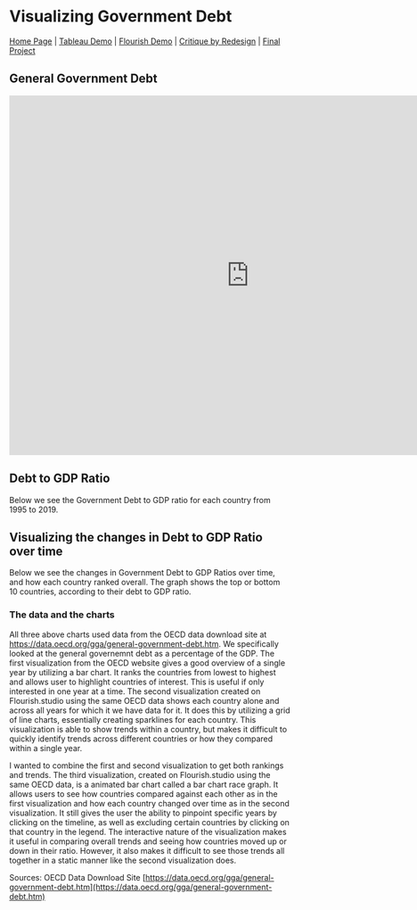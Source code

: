 # Visualizing Government Debt
[Home Page](https://abbywilton.github.io/Wilton_publicPortfolio/) | [Tableau Demo](/tableauDemo.md) | [Flourish Demo](/FlourishDemo.md) | [Critique by Redesign](/redesignAssignment.md) | [Final Project](/finalProjectP1.md)

## General Government Debt
<iframe src="https://data.oecd.org/chart/7b4I" width="860" height="645" style="border: 0" mozallowfullscreen="true" webkitallowfullscreen="true" allowfullscreen="true"><a href="https://data.oecd.org/chart/7b4I" target="_blank">OECD Chart: General government debt, Total, % of GDP, Annual, 2018</a></iframe>

## Debt to GDP Ratio
Below we see the Government Debt to GDP ratio for each country from 1995 to 2019.
<div class="flourish-embed flourish-chart" data-src="visualisation/14950207"><script src="https://public.flourish.studio/resources/embed.js"></script></div>

## Visualizing the changes in Debt to GDP Ratio over time
Below we see the changes in Government Debt to GDP Ratios over time, and how each country ranked overall. The graph shows the top or bottom 10 countries, according to their debt to GDP ratio. 
<div class="flourish-embed flourish-bar-chart-race" data-src="visualisation/14962558"><script src="https://public.flourish.studio/resources/embed.js"></script></div>

### The data and the charts
  All three above charts used data from the OECD data download site at https://data.oecd.org/gga/general-government-debt.htm. We specifically looked at the general governemnt debt as a percentage of the GDP. The first visualization from the OECD website gives a good overview of a single year by utilizing a bar chart. It ranks the countries from lowest to highest and allows user to highlight countries of interest. This is useful if only interested in one year at a time. The second visualization created on Flourish.studio using the same OECD data shows each country alone and across all years for which it we have data for it. It does this by utilizing a grid of line charts, essentially creating sparklines for each country. This visualization is able to show trends within a country, but makes it difficult to quickly identify trends across different countries or how they compared within a single year.  
  
  I wanted to combine the first and second visualization to get both rankings and trends. The third visualization, created on Flourish.studio using the same OECD data, is a animated bar chart called a bar chart race graph. It allows users to see how countries compared against each other as in the first visualization and how each country changed over time as in the second visualization. It still gives the user the ability to pinpoint specific years by clicking on the timeline, as well as excluding certain countries by clicking on that country in the legend. The interactive nature of the visualization makes it useful in comparing overall trends and seeing how countries moved up or down in their ratio. However, it also makes it difficult to see those trends all together in a static manner like the second visualization does. 

Sources: OECD Data Download Site [https://data.oecd.org/gga/general-government-debt.htm](https://data.oecd.org/gga/general-government-debt.htm)  



